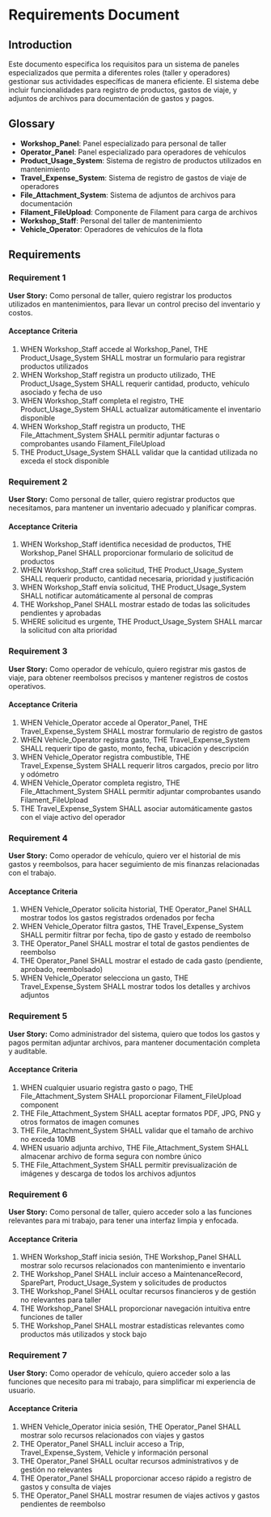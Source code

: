 # Requirements Document

## Introduction

Este documento especifica los requisitos para un sistema de paneles especializados que permita a diferentes roles (taller y operadores) gestionar sus actividades específicas de manera eficiente. El sistema debe incluir funcionalidades para registro de productos, gastos de viaje, y adjuntos de archivos para documentación de gastos y pagos.

## Glossary

- **Workshop_Panel**: Panel especializado para personal de taller
- **Operator_Panel**: Panel especializado para operadores de vehículos
- **Product_Usage_System**: Sistema de registro de productos utilizados en mantenimiento
- **Travel_Expense_System**: Sistema de registro de gastos de viaje de operadores
- **File_Attachment_System**: Sistema de adjuntos de archivos para documentación
- **Filament_FileUpload**: Componente de Filament para carga de archivos
- **Workshop_Staff**: Personal del taller de mantenimiento
- **Vehicle_Operator**: Operadores de vehículos de la flota

## Requirements

### Requirement 1

**User Story:** Como personal de taller, quiero registrar los productos utilizados en mantenimientos, para llevar un control preciso del inventario y costos.

#### Acceptance Criteria

1. WHEN Workshop_Staff accede al Workshop_Panel, THE Product_Usage_System SHALL mostrar un formulario para registrar productos utilizados
2. WHEN Workshop_Staff registra un producto utilizado, THE Product_Usage_System SHALL requerir cantidad, producto, vehículo asociado y fecha de uso
3. WHEN Workshop_Staff completa el registro, THE Product_Usage_System SHALL actualizar automáticamente el inventario disponible
4. WHEN Workshop_Staff registra un producto, THE File_Attachment_System SHALL permitir adjuntar facturas o comprobantes usando Filament_FileUpload
5. THE Product_Usage_System SHALL validar que la cantidad utilizada no exceda el stock disponible

### Requirement 2

**User Story:** Como personal de taller, quiero registrar productos que necesitamos, para mantener un inventario adecuado y planificar compras.

#### Acceptance Criteria

1. WHEN Workshop_Staff identifica necesidad de productos, THE Workshop_Panel SHALL proporcionar formulario de solicitud de productos
2. WHEN Workshop_Staff crea solicitud, THE Product_Usage_System SHALL requerir producto, cantidad necesaria, prioridad y justificación
3. WHEN Workshop_Staff envía solicitud, THE Product_Usage_System SHALL notificar automáticamente al personal de compras
4. THE Workshop_Panel SHALL mostrar estado de todas las solicitudes pendientes y aprobadas
5. WHERE solicitud es urgente, THE Product_Usage_System SHALL marcar la solicitud con alta prioridad

### Requirement 3

**User Story:** Como operador de vehículo, quiero registrar mis gastos de viaje, para obtener reembolsos precisos y mantener registros de costos operativos.

#### Acceptance Criteria

1. WHEN Vehicle_Operator accede al Operator_Panel, THE Travel_Expense_System SHALL mostrar formulario de registro de gastos
2. WHEN Vehicle_Operator registra gasto, THE Travel_Expense_System SHALL requerir tipo de gasto, monto, fecha, ubicación y descripción
3. WHEN Vehicle_Operator registra combustible, THE Travel_Expense_System SHALL requerir litros cargados, precio por litro y odómetro
4. WHEN Vehicle_Operator completa registro, THE File_Attachment_System SHALL permitir adjuntar comprobantes usando Filament_FileUpload
5. THE Travel_Expense_System SHALL asociar automáticamente gastos con el viaje activo del operador

### Requirement 4

**User Story:** Como operador de vehículo, quiero ver el historial de mis gastos y reembolsos, para hacer seguimiento de mis finanzas relacionadas con el trabajo.

#### Acceptance Criteria

1. WHEN Vehicle_Operator solicita historial, THE Operator_Panel SHALL mostrar todos los gastos registrados ordenados por fecha
2. WHEN Vehicle_Operator filtra gastos, THE Travel_Expense_System SHALL permitir filtrar por fecha, tipo de gasto y estado de reembolso
3. THE Operator_Panel SHALL mostrar el total de gastos pendientes de reembolso
4. THE Operator_Panel SHALL mostrar el estado de cada gasto (pendiente, aprobado, reembolsado)
5. WHEN Vehicle_Operator selecciona un gasto, THE Travel_Expense_System SHALL mostrar todos los detalles y archivos adjuntos

### Requirement 5

**User Story:** Como administrador del sistema, quiero que todos los gastos y pagos permitan adjuntar archivos, para mantener documentación completa y auditable.

#### Acceptance Criteria

1. WHEN cualquier usuario registra gasto o pago, THE File_Attachment_System SHALL proporcionar Filament_FileUpload component
2. THE File_Attachment_System SHALL aceptar formatos PDF, JPG, PNG y otros formatos de imagen comunes
3. THE File_Attachment_System SHALL validar que el tamaño de archivo no exceda 10MB
4. WHEN usuario adjunta archivo, THE File_Attachment_System SHALL almacenar archivo de forma segura con nombre único
5. THE File_Attachment_System SHALL permitir previsualización de imágenes y descarga de todos los archivos adjuntos

### Requirement 6

**User Story:** Como personal de taller, quiero acceder solo a las funciones relevantes para mi trabajo, para tener una interfaz limpia y enfocada.

#### Acceptance Criteria

1. WHEN Workshop_Staff inicia sesión, THE Workshop_Panel SHALL mostrar solo recursos relacionados con mantenimiento e inventario
2. THE Workshop_Panel SHALL incluir acceso a MaintenanceRecord, SparePart, Product_Usage_System y solicitudes de productos
3. THE Workshop_Panel SHALL ocultar recursos financieros y de gestión no relevantes para taller
4. THE Workshop_Panel SHALL proporcionar navegación intuitiva entre funciones de taller
5. THE Workshop_Panel SHALL mostrar estadísticas relevantes como productos más utilizados y stock bajo

### Requirement 7

**User Story:** Como operador de vehículo, quiero acceder solo a las funciones que necesito para mi trabajo, para simplificar mi experiencia de usuario.

#### Acceptance Criteria

1. WHEN Vehicle_Operator inicia sesión, THE Operator_Panel SHALL mostrar solo recursos relacionados con viajes y gastos
2. THE Operator_Panel SHALL incluir acceso a Trip, Travel_Expense_System, Vehicle y información personal
3. THE Operator_Panel SHALL ocultar recursos administrativos y de gestión no relevantes
4. THE Operator_Panel SHALL proporcionar acceso rápido a registro de gastos y consulta de viajes
5. THE Operator_Panel SHALL mostrar resumen de viajes activos y gastos pendientes de reembolso